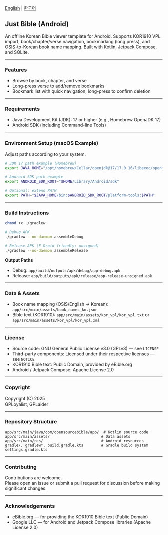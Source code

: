 
[English](README.md) | [한국어](README.ko.md)

## Just Bible (Android)

An offline Korean Bible viewer template for Android.
Supports KOR1910 VPL import, book/chapter/verse navigation, bookmarking (long press), and OSIS-to-Korean book name mapping.
Built with Kotlin, Jetpack Compose, and SQLite.

---

### Features
- Browse by book, chapter, and verse
- Long-press verse to add/remove bookmarks
- Bookmark list with quick navigation; long-press to confirm deletion


---

### Requirements
- Java Development Kit (JDK): 17 or higher (e.g., Homebrew OpenJDK 17)
- Android SDK (including Command-line Tools)

---

### Environment Setup (macOS Example)

Adjust paths according to your system.

```bash
# JDK 17 path example (Homebrew)
export JAVA_HOME="/opt/homebrew/Cellar/openjdk@17/17.0.16/libexec/openjdk.jdk/Contents/Home"

# Android SDK path example
export ANDROID_SDK_ROOT="$HOME/Library/Android/sdk"

# Optional: extend PATH
export PATH="$JAVA_HOME/bin:$ANDROID_SDK_ROOT/platform-tools:$PATH"
```

---

### Build Instructions

```bash
chmod +x ./gradlew

# Debug APK
./gradlew --no-daemon assembleDebug

# Release APK (F-Droid friendly: unsigned)
./gradlew --no-daemon assembleRelease
```

**Output Paths**
- Debug: `app/build/outputs/apk/debug/app-debug.apk`
- Release: `app/build/outputs/apk/release/app-release-unsigned.apk`

---

### Data & Assets
- Book name mapping (OSIS/English → Korean): `app/src/main/assets/book_names_ko.json`
- Bible text (KOR1910): `app/src/main/assets/kor_vpl/kor_vpl.txt` or `app/src/main/assets/kor_vpl/kor_vpl.xml`

---

### License
- Source code: GNU General Public License v3.0 (GPLv3) — see `LICENSE`
- Third-party components: Licensed under their respective licenses — see `NOTICE`
- KOR1910 Bible text: Public Domain, provided by eBible.org
- Android / Jetpack Compose: Apache License 2.0

---

### Copyright

Copyright (C) 2025  
GPLoyalist, GPLaider

---

### Repository Structure

```text
app/src/main/java/com/opensourcebible/app/  # Kotlin source code
app/src/main/assets/                       # Data assets
app/src/main/res/                          # Android resources
gradle/, gradlew*, build.gradle.kts        # Gradle build system
settings.gradle.kts
```

---

### Contributing

Contributions are welcome.  
Please open an issue or submit a pull request for discussion before making significant changes.

---

### Acknowledgements
- eBible.org — for providing the KOR1910 Bible text (Public Domain)
- Google LLC — for Android and Jetpack Compose libraries (Apache License 2.0)
